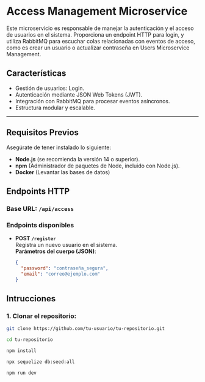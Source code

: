 # Access Management Microservice

Este microservicio es responsable de manejar la autenticación y el acceso de usuarios en el sistema. Proporciona un endpoint HTTP para login, y utiliza RabbitMQ para escuchar colas relacionadas con eventos de acceso, como es crear un usuario o actualizar contraseña en Users Microservice Management.

## Características  
- Gestión de usuarios: Login.  
- Autenticación mediante JSON Web Tokens (JWT).  
- Integración con RabbitMQ para procesar eventos asíncronos.  
- Estructura modular y escalable.  

---
## Requisitos Previos

Asegúrate de tener instalado lo siguiente:

- **Node.js** (se recomienda la versión 14 o superior).
- **npm** (Administrador de paquetes de Node, incluido con Node.js).
- **Docker** (Levantar las bases de datos)
## Endpoints HTTP  

### **Base URL**: `/api/access`  

### **Endpoints disponibles**  
- **POST `/register`**  
  Registra un nuevo usuario en el sistema.  
  **Parámetros del cuerpo (JSON)**:  
  ```json
  {
    "password": "contraseña_segura",
    "email": "correo@ejemplo.com"
  }


## Intrucciones

### 1. Clonar el repositorio:

```bash
git clone https://github.com/tu-usuario/tu-repositorio.git

cd tu-repositorio

npm install

npx sequelize db:seed:all 

npm run dev
```
